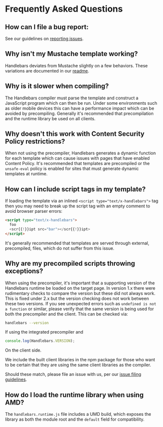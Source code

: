 # Frequently Asked Questions

## How can I file a bug report:

See our guidelines on [reporting issues](https://github.com/wycats/handlebars.js/blob/master/CONTRIBUTING.md#reporting-issues).

## Why isn't my Mustache template working?

Handlebars deviates from Mustache slightly on a few behaviors. These variations are documented in our [readme](https://github.com/wycats/handlebars.js#differences-between-handlebarsjs-and-mustache).

## Why is it slower when compiling?

The Handlebars compiler must parse the template and construct a JavaScript program which can then be run. Under some environments such as older mobile devices this can have a performance impact which can be avoided by precompiling. Generally it's recommended that precompilation and the runtime library be used on all clients.

## Why doesn't this work with Content Security Policy restrictions?

When not using the precompiler, Handlebars generates a dynamic function for each template which can cause issues with pages that have enabled Content Policy. It's recommended that templates are precompiled or the `unsafe-eval` policy is enabled for sites that must generate dynamic templates at runtime.

## How can I include script tags in my template?

If loading the template via an inlined `<script type="text/x-handlebars">` tag then you may need to break up the script tag with an empty comment to avoid browser parser errors:

```html
<script type="text/x-handlebars">
  foo
  <scr{{!}}ipt src="bar"></scr{{!}}ipt>
</script>
```

It's generally recommended that templates are served through external, precompiled, files, which do not suffer from this issue.

## Why are my precompiled scripts throwing exceptions?

When using the precompiler, it's important that a supporting version of the Handlebars runtime be loaded on the target page. In version 1.x there were rudimentary checks to compare the version but these did not always work. This is fixed under 2.x but the version checking does not work between these two versions. If you see unexpected errors such as `undefined is not a function` or similar, please verify that the same version is being used for both the precompiler and the client. This can be checked via:

```sh
handlebars --version
```

If using the integrated precompiler and

```javascript
console.log(Handlebars.VERSION);
```

On the client side.

We include the built client libraries in the npm package for those who want to be certain that they are using the same client libraries as the compiler.

Should these match, please file an issue with us, per our [issue filing guidelines](https://github.com/wycats/handlebars.js/blob/master/CONTRIBUTING.md#reporting-issues).

## How do I load the runtime library when using AMD?

The `handlebars.runtime.js` file includes a UMD build, which exposes the library as both the module root and the `default` field for compatibility.

